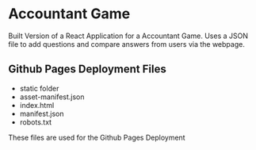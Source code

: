 # Accountant Game
Built Version of a React Application for a Accountant Game. Uses a JSON file to add questions and compare answers from users via the webpage.

## Github Pages Deployment Files
- static folder
- asset-manifest.json
- index.html
- manifest.json
- robots.txt 

These files are used for the Github Pages Deployment
